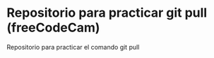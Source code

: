 # Repositorio para practicar git pull (freeCodeCam)
Repositorio para practicar el comando git pull 
